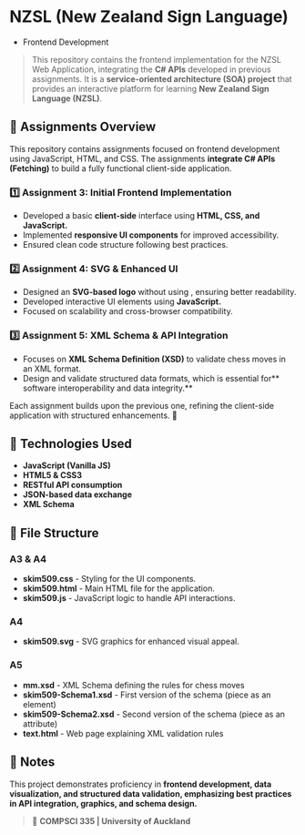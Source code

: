 # NZSL (New Zealand Sign Language)
- Frontend Development

> This repository contains the frontend implementation for the NZSL Web Application, integrating the **C# APIs** developed in previous assignments. It is a **service-oriented architecture (SOA) project** that provides an interactive platform for learning **New Zealand Sign Language (NZSL)**.

## 📝 Assignments Overview
This repository contains assignments focused on frontend development using JavaScript, HTML, and CSS. The assignments **integrate C# APIs (Fetching)** to build a fully functional client-side application.

### 1️⃣ Assignment 3: Initial Frontend Implementation
- Developed a basic **client-side** interface using **HTML, CSS, and JavaScript.**
- Implemented **responsive UI components** for improved accessibility.
- Ensured clean code structure following best practices.

### 2️⃣ Assignment 4: SVG & Enhanced UI
- Designed an **SVG-based logo** without using <path>, ensuring better readability.
- Developed interactive UI elements using **JavaScript.**
- Focused on scalability and cross-browser compatibility.

### 3️⃣ Assignment 5: XML Schema & API Integration
- Focuses on **XML Schema Definition (XSD)** to validate chess moves in an XML format.
- Design and validate structured data formats, which is essential for** software interoperability and data integrity.**

Each assignment builds upon the previous one, refining the client-side application with structured enhancements. 🚀


## 🚀 Technologies Used
- **JavaScript (Vanilla JS)**
- **HTML5 & CSS3**
- **RESTful API consumption**
- **JSON-based data exchange**
- **XML Schema**

## 📂 File Structure
### A3 & A4
- **skim509.css**           - Styling for the UI components.
- **skim509.html**         - Main HTML file for the application.
- **skim509.js**             - JavaScript logic to handle API interactions.

### A4 
- **skim509.svg**            - SVG graphics for enhanced visual appeal.

### A5
- **mm.xsd**                         - XML Schema defining the rules for chess moves
- **skim509-Schema1.xsd**            - First version of the schema (piece as an element)
- **skim509-Schema2.xsd**            - Second version of the schema (piece as an attribute)
- **text.html**                      - Web page explaining XML validation rules


## 📌 Notes
This project demonstrates proficiency in **frontend development, data visualization, and structured data validation, emphasizing best practices in API integration, graphics, and schema design.**



> 📌 **COMPSCI 335 | University of Auckland**

